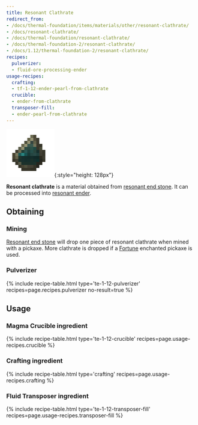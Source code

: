 ```yaml
---
title: Resonant Clathrate
redirect_from:
- /docs/thermal-foundation/items/materials/other/resonant-clathrate/
- /docs/resonant-clathrate/
- /docs/thermal-foundation/resonant-clathrate/
- /docs/thermal-foundation-2/resonant-clathrate/
- /docs/1.12/thermal-foundation-2/resonant-clathrate/
recipes:
  pulverizer:
  - fluid-ore-processing-ender
usage-recipes:
  crafting:
  - tf-1-12-ender-pearl-from-clathrate
  crucible:
  - ender-from-clathrate
  transposer-fill:
  - ender-pearl-from-clathrate
---
```


![Resonant clathrate](/assets/images/thermal-foundation-2/clathrate-ender.gif){:style="height: 128px"}


**Resonant clathrate** is a material obtained from [resonant end
stone](/docs/1.12/thermal-foundation/resonant-end-stone/). It can be processed into [resonant
ender](/docs/1.12/thermal-foundation/resonant-ender/).


Obtaining
---------

### Mining
[Resonant end stone](/docs/1.12/thermal-foundation/resonant-end-stone/) will drop one piece of resonant
clathrate when mined with a pickaxe. More clathrate is dropped if a
[Fortune](https://minecraft.gamepedia.com/Fortune) enchanted pickaxe is used.

### Pulverizer
{% include recipe-table.html type='te-1-12-pulverizer' recipes=page.recipes.pulverizer no-result=true %}


Usage
-----

### Magma Crucible ingredient
{% include recipe-table.html type='te-1-12-crucible' recipes=page.usage-recipes.crucible %}

### Crafting ingredient
{% include recipe-table.html type='crafting' recipes=page.usage-recipes.crafting %}

### Fluid Transposer ingredient
{% include recipe-table.html type='te-1-12-transposer-fill' recipes=page.usage-recipes.transposer-fill %}
